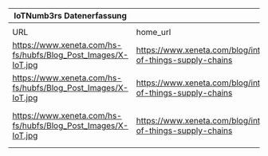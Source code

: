 |IoTNumb3rs Datenerfassung|||||||||||
| ---- | ---- | ---- | ---- | ---- | ---- | ---- | ---- | ---- | ---- | ---- |
||||||||||||
|URL|home_url|filename|device_class|device_count|market_class|market_volume|prognosis_year|publication_year|authorship_class|Dropbox folder|
|https://www.xeneta.com/hs-fs/hubfs/Blog_Post_Images/X-IoT.jpg|https://www.xeneta.com/blog/internet-of-things-supply-chains|file5_X-IoT.jpg|Home|1900000000|||2019|2016|blogger|JinlinHolic/20181118-1500|
|https://www.xeneta.com/hs-fs/hubfs/Blog_Post_Images/X-IoT.jpg|https://www.xeneta.com/blog/internet-of-things-supply-chains|file5_X-IoT.jpg|Generic IoT|50000000000|||2020|2016|blogger|JinlinHolic/20181118-1500|
|https://www.xeneta.com/hs-fs/hubfs/Blog_Post_Images/X-IoT.jpg|https://www.xeneta.com/blog/internet-of-things-supply-chains|file5_X-IoT.jpg|||value(by logistics and supply chain)|2.7E+12|2022|2016|blogger|JinlinHolic/20181118-1500|
